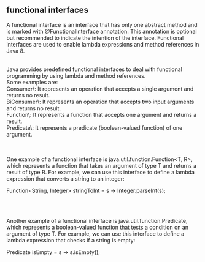 ## functional interfaces

A functional interface is an interface that has only one abstract method and is marked with @FunctionalInterface annotation. This annotation is optional but recommended to indicate the intention of the interface. 
Functional interfaces are used to enable lambda expressions and method references in Java 8.

<br>
Java provides predefined functional interfaces to deal with functional programming by using lambda and method references.  <br>
Some examples are: <br>
Consumer\<T>: It represents an operation that accepts a single argument and returns no result. <br>
BiConsumer\<T,U>: It represents an operation that accepts two input arguments and returns no result. <br>
Function\<T,R>: It represents a function that accepts one argument and returns a result. <br>
Predicate\<T>: It represents a predicate (boolean-valued function) of one argument. <br>
 <br>
  <br>


One example of a functional interface is java.util.function.Function<T, R>, which represents a function that takes an argument of type T and returns a result of type R. For example, we can use this interface to define a lambda expression that converts a string to an integer:

Function<String, Integer> stringToInt = s -> Integer.parseInt(s);

<br>
<br>

Another example of a functional interface is java.util.function.Predicate<T>, which represents a boolean-valued function that tests a condition on an argument of type T. For example, we can use this interface to define a lambda expression that checks if a string is empty:

Predicate<String> isEmpty = s -> s.isEmpty();
